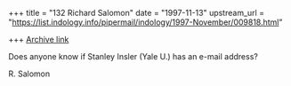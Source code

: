 +++
title = "132 Richard Salomon"
date = "1997-11-13"
upstream_url = "https://list.indology.info/pipermail/indology/1997-November/009818.html"

+++
[Archive link](https://list.indology.info/pipermail/indology/1997-November/009818.html)

Does anyone know if Stanley Insler (Yale U.) has an e-mail address?

R. Salomon



